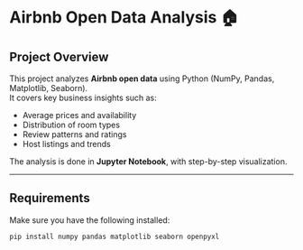 # Airbnb Open Data Analysis 🏠

##  Project Overview
This project analyzes **Airbnb open data** using Python (NumPy, Pandas, Matplotlib, Seaborn).  
It covers key business insights such as:
- Average prices and availability
- Distribution of room types
- Review patterns and ratings
- Host listings and trends

The analysis is done in **Jupyter Notebook**, with step-by-step visualization.

---

##  Requirements
Make sure you have the following installed:

```bash
pip install numpy pandas matplotlib seaborn openpyxl
